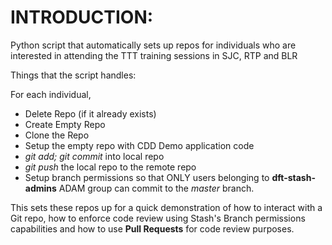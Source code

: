 INTRODUCTION:
=============
Python script that automatically sets up repos for individuals who are interested in attending the TTT training sessions in SJC, RTP and BLR

Things that the script handles:

For each individual,

* Delete Repo (if it already exists)
* Create Empty Repo
* Clone the Repo
* Setup the empty repo with CDD Demo application code
* _git add; git commit_ into local repo
* _git push_ the local repo to the remote repo
* Setup branch permissions so that ONLY users belonging to __dft-stash-admins__ ADAM group can commit to the _master_ branch.

This sets these repos up for a quick demonstration of how to interact with a
Git repo, how to enforce code review using Stash's Branch permissions
capabilities and how to use __Pull Requests__ for code review purposes.
